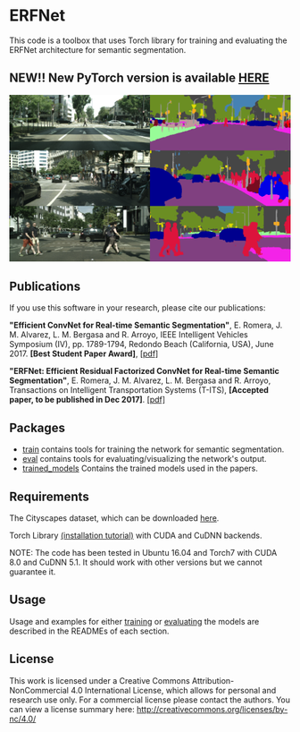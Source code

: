 # ERFNet

This code is a toolbox that uses Torch library for training and evaluating the ERFNet architecture for semantic segmentation. 

## **NEW!! New PyTorch version is available [HERE](https://github.com/Eromera/erfnet_pytorch)**

![Example segmentation](example_segmentation.png?raw=true "Example segmentation")

## Publications

If you use this software in your research, please cite our publications:

**"Efficient ConvNet for Real-time Semantic Segmentation"**, E. Romera, J. M. Alvarez, L. M. Bergasa and R. Arroyo, IEEE Intelligent Vehicles Symposium (IV), pp. 1789-1794, Redondo Beach (California, USA), June 2017. 
**[Best Student Paper Award]**, [[pdf]](http://www.robesafe.uah.es/personal/eduardo.romera/pdfs/Romera17iv.pdf)

**"ERFNet: Efficient Residual Factorized ConvNet for Real-time Semantic Segmentation"**, E. Romera, J. M. Alvarez, L. M. Bergasa and R. Arroyo, Transactions on Intelligent Transportation Systems (T-ITS), **[Accepted paper, to be published in Dec 2017]**. [[pdf]](http://www.robesafe.uah.es/personal/eduardo.romera/pdfs/Romera17tits.pdf)


## Packages

* [train](train) contains tools for training the network for semantic segmentation.
* [eval](eval) contains tools for evaluating/visualizing the network's output.
* [trained_models](trained_models) Contains the trained models used in the papers.

## Requirements
The Cityscapes dataset, which can be downloaded [here](https://www.cityscapes-dataset.com/).

Torch Library [(installation tutorial)](http://torch.ch/docs/getting-started.html) with CUDA and CuDNN backends.

NOTE: The code has been tested in Ubuntu 16.04 and Torch7 with CUDA 8.0 and CuDNN 5.1. It should work with other versions but we cannot guarantee it.

## Usage

Usage and examples for either [training](train) or [evaluating](eval) the models are described in the READMEs of each section.


## License

This work is licensed under a Creative Commons Attribution-NonCommercial 4.0 International License, which allows for personal and research use only. For a commercial license please contact the authors. You can view a license summary here: http://creativecommons.org/licenses/by-nc/4.0/
